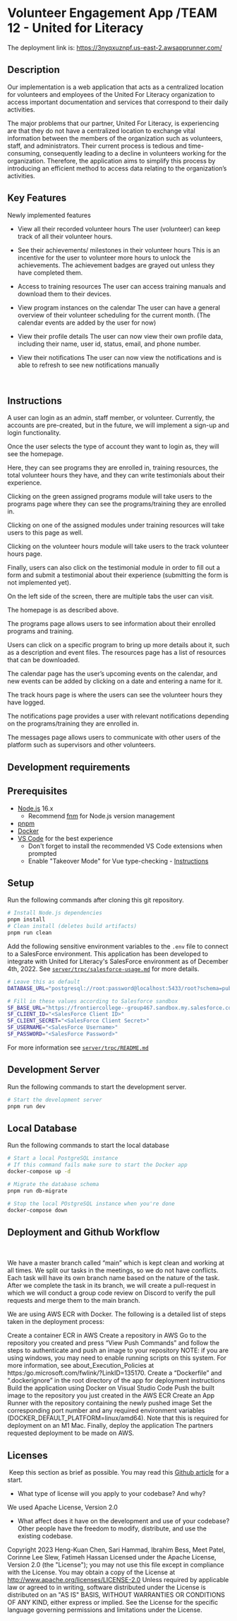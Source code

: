 # Volunteer Engagement App /TEAM 12 - United for Literacy

The deployment link is:
https://3nyqxuznpf.us-east-2.awsapprunner.com/
​
​
## Description 

​Our implementation is a web application that acts as a centralized location for volunteers and employees of the United For Literacy organization to access important documentation and services that correspond to their daily activities.

The major problems that our partner, United For Literacy, is experiencing are that they do not have a centralized location to exchange vital information between the members of the organization such as volunteers, staff, and administrators. Their current process is tedious and time-consuming, consequently leading to a decline in volunteers working for the organization. Therefore, the application aims to simplify this process by introducing an efficient method to access data relating to the organization’s activities.


## Key Features
Newly implemented features
 * View all their recorded volunteer hours
The user (volunteer) can keep track of all their volunteer hours. 

 * See their achievements/ milestones in their volunteer hours
This is an incentive for the user to volunteer more hours to unlock the achievements. The achievement badges are grayed out unless they have completed them.

 * Access to training resources
The user can access training manuals and download them to their devices.

 * View program instances on the calendar
The user can have a general overview of their volunteer scheduling for the current month. (The calendar events are added by the user for now)

*  View their profile details
The user can now view their own profile data, including their name, user id, status, email, and phone number.

*  View their notifications
The user can now view the notifications and is able to refresh to see new notifications manually

​
## Instructions

A user can login as an admin, staff member, or volunteer. 
Currently, the accounts are pre-created, but in the future, we will implement a sign-up and login functionality. 

Once the user selects the type of account they want to login as, they will see the homepage. 

Here, they can see programs they are enrolled in, training resources, the total volunteer hours they have, and they can write testimonials about their experience. 

Clicking on the green assigned programs module will take users to the programs page where they can see the programs/training they are enrolled in. 

Clicking on one of the assigned modules under training resources will take users to this page as well. 

Clicking on the volunteer hours module will take users to the track volunteer hours page. 

Finally, users can also click on the testimonial module in order to fill out a form and submit a testimonial about their experience (submitting the form is not implemented yet). 

On the left side of the screen, there are multiple tabs the user can visit. 

The homepage is as described above. 

The programs page allows users to see information about their enrolled programs and training. 

Users can click on a specific program to bring up more details about it, such as a description and event files. The resources page has a list of resources that can be downloaded. 

The calendar page has the user’s upcoming events on the calendar, and new events can be added by clicking on a date and entering a name for it. 

The track hours page is where the users can see the volunteer hours they have logged. 

The notifications page provides a user with relevant notifications depending on the programs/training they are enrolled in. 

The messages page allows users to communicate with other users of the platform such as supervisors and other volunteers. 
 
 ## Development requirements


## Prerequisites

- [Node.js](https://nodejs.org/en/) 16.x
  - Recommend [fnm](https://github.com/Schniz/fnm) for Node.js version management
- [pnpm](https://pnpm.io/)
- [Docker](https://www.docker.com/)
- [VS Code](https://code.visualstudio.com/) for the best experience
  - Don't forget to install the recommended VS Code extensions when prompted
  - Enable "Takeover Mode" for Vue type-checking - [Instructions](https://github.com/johnsoncodehk/volar/discussions/471)

## Setup

Run the following commands after cloning this git repository.

```bash
# Install Node.js dependencies
pnpm install
# Clean install (deletes build artifacts)
pnpm run clean
```

Add the following sensitive environment variables to the `.env` file to connect to a SalesForce environment. This application has been developed to integrate with United for Literacy's SalesForce environment as of December 4th, 2022. See [`server/trpc/salesforce-usage.md`](https://github.com/csc301-fall-2022/team-project-5-frontier-college-m/tree/main/server/trpc/salesforce-usage.md) for more details.

```bash
# Leave this as default
DATABASE_URL="postgresql://root:password@localhost:5433/root?schema=public"

# Fill in these values according to Salesforce sandbox
SF_BASE_URL="https://frontiercollege--group467.sandbox.my.salesforce.com"
SF_CLIENT_ID="<SalesForce Client ID>"
SF_CLIENT_SECRET="<SalesForce Client Secret>"
SF_USERNAME="<SalesForce Username>"
SF_PASSWORD="<SalesForce Password>"
```

For more information see [`server/trpc/README.md`](https://github.com/csc301-fall-2022/team-project-5-frontier-college-m/tree/main/server/trpc)

## Development Server

Run the following commands to start the development server.

```bash
# Start the development server
pnpm run dev
```

## Local Database

Run the following commands to start the local database

```bash
# Start a local PostgreSQL instance
# If this command fails make sure to start the Docker app
docker-compose up -d

# Migrate the database schema
pnpm run db-migrate

# Stop the local POstgreSQL instance when you're done
docker-compose down
```



 

 ## Deployment and Github Workflow
​

We have a master branch called “main” which is kept clean and working at all times. 
We split our tasks in the meetings, so we do not have conflicts. Each task will have its own branch name based on the nature of the task. 
After we complete the task in its branch, we will create a pull-request in which we will conduct a group code review on Discord to verify the pull requests and merge them to the main branch. 

We are using AWS ECR with Docker. The following is a detailed list of steps taken in the deployment process:

Create a container ECR in AWS
Create a repository in AWS
Go to the repository you created and press “View Push Commands” and follow the steps to authenticate and push an image to your repository
NOTE: if you are using windows, you may need to enable running 
scripts on this system. For more information, see about_Execution_Policies at https:/go.microsoft.com/fwlink/?LinkID=135170.
Create a “Dockerfile” and “.dockerignore” in the root directory of the app for deployment instructions
Build the application using Docker on Visual Studio Code
Push the built image to the repository you just created in the AWS ECR
Create an App Runner with the repository containing the newly pushed image
Set the corresponding port number and any required environment variables (DOCKER_DEFAULT_PLATFORM=linux/amd64). Note that this is required for deployment on an M1 Mac. 
Finally, deploy the application
​
The partners requested deployment to be made on AWS.

 ## Licenses 
​
 Keep this section as brief as possible. You may read this [Github article](https://help.github.com/en/github/creating-cloning-and-archiving-repositories/licensing-a-repository) for a start.
​
 * What type of license will you apply to your codebase? And why?

We used Apache License, Version 2.0

 * What affect does it have on the development and use of your codebase?
Other people have the freedom to modify, distribute, and use the existing codebase.

Copyright 2023 Heng-Kuan Chen, Sari Hammad, Ibrahim Bess, Meet Patel, Corinne Lee Slew, Fatimeh Hassan Licensed under the Apache License, Version 2.0 (the "License"); 
you may not use this file except in compliance with the License. You may obtain a copy of the License at http://www.apache.org/licenses/LICENSE-2.0 Unless required by applicable law or agreed to in writing, software distributed under the License is distributed on an "AS IS" BASIS, WITHOUT WARRANTIES OR CONDITIONS OF ANY KIND, either express or implied. See the License for the specific language governing permissions and limitations under the License.

